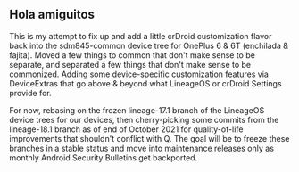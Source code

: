 ## Hola amiguitos

This is my attempt to fix up and add a little crDroid customization flavor back into the sdm845-common device tree for OnePlus 6 & 6T (enchilada & fajita).
Moved a few things to common that don't make sense to be separate, and separated a few things that don't make sense to be commonized.
Adding some device-specific customization features via DeviceExtras that go above & beyond what LineageOS or crDroid Settings provide for.

For now, rebasing on the frozen lineage-17.1 branch of the LineageOS device trees for our devices, then cherry-picking some commits from the lineage-18.1 branch as of end of October 2021 for quality-of-life improvements that shouldn't conflict with Q.
The goal will be to freeze these branches in a stable status and move into maintenance releases only as monthly Android Security Bulletins get backported.
